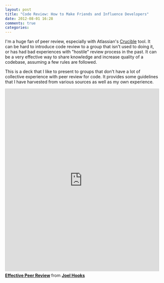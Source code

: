 ```yaml
---
layout: post
title: "Code Review: How to Make Friends and Influence Developers"
date: 2012-08-01 16:28
comments: true
categories: 
---
```


I'm a huge fan of peer review, especially with Atlassian's [Crucible](http://www.atlassian.com/software/crucible/overview) tool. It can be hard to introduce code review to a group that isn't used to doing it, or has had bad experiences with "hostile" review process in the past. It can be a very effective way to share knowledge and increase quality of a codebase, assuming a few rules are followed.

This is a deck that I like to present to groups that don't have a lot of collective experience with peer review for code. It provides some guidelines that I have harvested from various sources as well as my own experience.

<iframe src="http://www.slideshare.net/slideshow/embed_code/8470537" width="100%" height="600" frameborder="0" marginwidth="0" marginheight="0" scrolling="no" style="border:1px solid #CCC;border-width:1px 1px 0;margin-bottom:5px" allowfullscreen> </iframe> <div style="margin-bottom:5px"> <strong> <a href="http://www.slideshare.net/joelhooks/effective-peer-review" title="Effective Peer Review" target="_blank">Effective Peer Review</a> </strong> from <strong><a href="http://www.slideshare.net/joelhooks" target="_blank">Joel Hooks</a></strong> </div>
